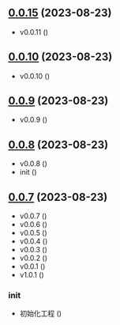 ## [0.0.15](https://github.com/KeyToLove/KeyToLove.github.io/compare/v0.0.10...v0.0.15) (2023-08-23)


* v0.0.11 ([](https://github.com/KeyToLove/KeyToLove.github.io/commit/d2bb3048bd35049fc93dcf0493f3e38ec3160320))



## [0.0.10](https://github.com/KeyToLove/KeyToLove.github.io/compare/v0.0.9...v0.0.10) (2023-08-23)


* v0.0.10 ([](https://github.com/KeyToLove/KeyToLove.github.io/commit/5533c5205f1c7d88161661dc2325304f392f19ea))



## [0.0.9](https://github.com/KeyToLove/KeyToLove.github.io/compare/v0.0.8...v0.0.9) (2023-08-23)


* v0.0.9 ([](https://github.com/KeyToLove/KeyToLove.github.io/commit/cc40365427e99ff19f0f81a78744e4a4cfd89d9d))



## [0.0.8](https://github.com/KeyToLove/KeyToLove.github.io/compare/v0.0.7...v0.0.8) (2023-08-23)


* v0.0.8 ([](https://github.com/KeyToLove/KeyToLove.github.io/commit/57555bcbce5ef766bc052e8ffcff2e6de2531dad))
* init ([](https://github.com/KeyToLove/KeyToLove.github.io/commit/c4a0cf3c44fed217b8c53a944f72e9693f9e1372))



## [0.0.7](https://github.com/KeyToLove/KeyToLove.github.io/compare/3ced4582063688cae1766ca0c8b407faef23d60e...v0.0.7) (2023-08-23)


* v0.0.7 ([](https://github.com/KeyToLove/KeyToLove.github.io/commit/c31e867061693f2ba4c361318f4981fc57f7d889))
* v0.0.6 ([](https://github.com/KeyToLove/KeyToLove.github.io/commit/85606083c5df43c708678a168c0cc23d1960629a))
* v0.0.5 ([](https://github.com/KeyToLove/KeyToLove.github.io/commit/e681ce724068e40779015e89cf8aed70120747a8))
* v0.0.4 ([](https://github.com/KeyToLove/KeyToLove.github.io/commit/f3458a2e8086d00bd84f56f7a37a942775fc60ed))
* v0.0.3 ([](https://github.com/KeyToLove/KeyToLove.github.io/commit/87b009e2e98be08b1794eb9d6b6030c5b8c75971))
* v0.0.2 ([](https://github.com/KeyToLove/KeyToLove.github.io/commit/1b57f54021cb99a3711e37fd4c27abec1857bbe6))
* v0.0.1 ([](https://github.com/KeyToLove/KeyToLove.github.io/commit/ddf47c78791c3eb6cd1e71e9d897a4f33c82e8ba))
* v1.0.1 ([](https://github.com/KeyToLove/KeyToLove.github.io/commit/8a1e48107a3c6ec3247710cb32c01938cfcf6cb8))


### init

* 初始化工程 ([](https://github.com/KeyToLove/KeyToLove.github.io/commit/3ced4582063688cae1766ca0c8b407faef23d60e))



